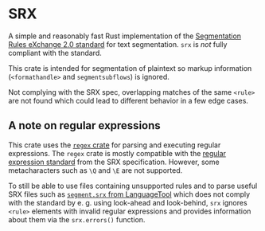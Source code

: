 # SRX

A simple and reasonably fast Rust implementation of the [Segmentation Rules eXchange 2.0 standard](https://www.unicode.org/uli/pas/srx/srx20.html) for text segmentation. `srx` is *not* fully compliant with the standard.

This crate is intended for segmentation of plaintext so markup information (`<formathandle>` and `segmentsubflows`) is ignored.

Not complying with the SRX spec, overlapping matches of the same `<rule>` are not found which could lead to different behavior in a few edge cases.

## A note on regular expressions

This crate uses the [`regex` crate](https://github.com/rust-lang/regex) for parsing and executing regular expressions. The `regex` crate is mostly compatible with the [regular expression standard](https://www.unicode.org/uli/pas/srx/srx20.html#Intro_RegExp) from the SRX specification. However, some metacharacters such as `\Q` and `\E` are not supported.

To still be able to use files containing unsupported rules and to parse useful SRX files such as [`segment.srx` from LanguageTool](https://github.com/languagetool-org/languagetool/blob/master/languagetool-core/src/main/resources/org/languagetool/resource/segment.srx) which does not comply with the standard by e. g. using look-ahead and look-behind, `srx` ignores `<rule>` elements with invalid regular expressions and provides information about them via the `srx.errors()` function.